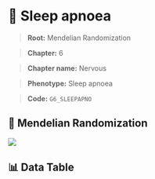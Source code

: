 # 🧪 Sleep apnoea

> **Root:** Mendelian Randomization

> **Chapter:** 6  

> **Chapter name:** Nervous

> **Phenotype:** Sleep apnoea  

> **Code:** `G6_SLEEPAPNO`

## 🧬 Mendelian Randomization  

<img src="/MR/Figures/Forward/G6_SLEEPAPNO.png"/>

## 📊 Data Table

<CsvTableMRF src="/MR_Data/Forward/G6_SLEEPAPNO.csv"/>
